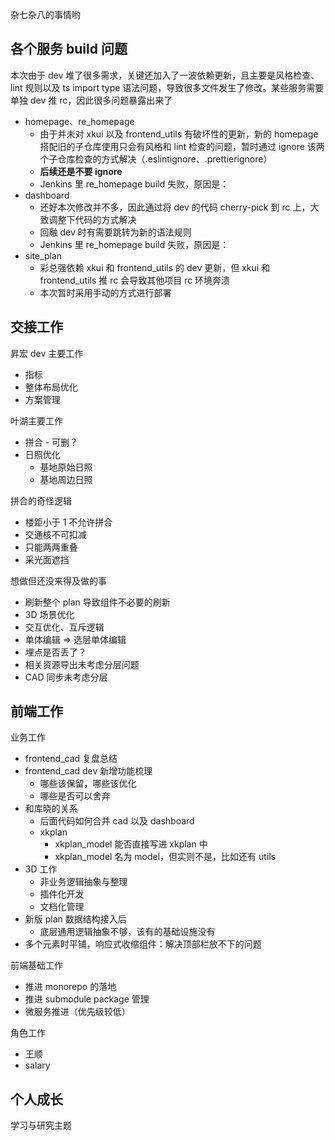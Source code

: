 杂七杂八的事情哟

## 各个服务 build 问题
本次由于 dev 堆了很多需求，关键还加入了一波依赖更新，且主要是风格检查、lint 规则以及 ts import type 语法问题，导致很多文件发生了修改。某些服务需要单独 dev 推 rc，因此很多问题暴露出来了
* homepage、re_homepage
  * 由于并未对 xkui 以及 frontend_utils 有破坏性的更新，新的 homepage 搭配旧的子仓库使用只会有风格和 lint 检查的问题，暂时通过 ignore 该两个子仓库检查的方式解决（.eslintignore、.prettierignore）
  * **后续还是不要 ignore**
  * Jenkins 里 re_homepage build 失败，原因是：
* dashboard
  * 还好本次修改并不多，因此通过将 dev 的代码 cherry-pick 到 rc 上，大致调整下代码的方式解决
  * 回融 dev 时有需要跳转为新的语法规则
  * Jenkins 里 re_homepage build 失败，原因是：
* site_plan
  * 彩总强依赖 xkui 和 frontend_utils 的 dev 更新，但 xkui 和 frontend_utils 推 rc 会导致其他项目 rc 环境奔溃
  * 本次暂时采用手动的方式进行部署

## 交接工作
昇宏 dev 主要工作
* 指标
* 整体布局优化
* 方案管理

叶湖主要工作
* 拼合 - 可删？
* 日照优化
  * 基地原始日照
  * 基地周边日照

拼合的奇怪逻辑
* 楼距小于 1 不允许拼合
* 交通核不可扣减
* 只能两两重叠
* 采光面遮挡

想做但还没来得及做的事
* 刷新整个 plan 导致组件不必要的刷新
* 3D 场景优化
* 交互优化、互斥逻辑
* 单体编辑 => 选层单体编辑
* 埋点是否丢了？
* 相关资源导出未考虑分层问题
* CAD 同步未考虑分层

## 前端工作
业务工作
* frontend_cad 复盘总结
* frontend_cad dev 新增功能梳理
  * 哪些该保留，哪些该优化
  * 哪些是否可以舍弃
* 和库晓的关系
  * 后面代码如何合并 cad 以及 dashboard
  * xkplan
     * xkplan_model 能否直接写进 xkplan 中
     * xkplan_model 名为 model，但实则不是，比如还有 utils
* 3D 工作
  * 非业务逻辑抽象与整理
  * 插件化开发
  * 文档化管理
* 新版 plan 数据结构接入后
  * 底层通用逻辑抽象不够，该有的基础设施没有
* 多个元素时平铺，响应式收缩组件：解决顶部栏放不下的问题

前端基础工作
* 推进 monorepo 的落地
* 推进 submodule package 管理
* 微服务推进（优先级较低）

角色工作
* 王顺
* salary

## 个人成长
学习与研究主题